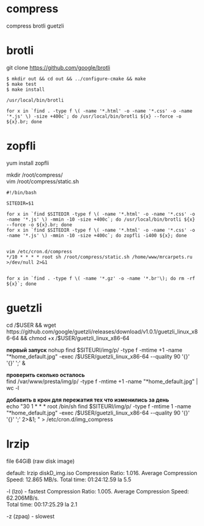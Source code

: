 compress
========

compress brotli guetzli

# brotli

git clone https://github.com/google/brotli         

```
$ mkdir out && cd out && ../configure-cmake && make
$ make test
$ make install

/usr/local/bin/brotli

for x in `find . -type f \( -name '*.html' -o -name '*.css' -o -name '*.js' \) -size +400c`; do /usr/local/bin/brotli ${x} --force -o ${x}.br; done
```



# zopfli

yum install zopfli

mkdir /root/compress/  
vim /root/compress/static.sh

```
#!/bin/bash

SITEDIR=$1

for x in `find $SITEDIR -type f \( -name '*.html' -o -name '*.css' -o -name '*.js' \) -mmin -10 -size +400c`; do /usr/local/bin/brotli ${x} --force -o ${x}.br; done
for x in `find $SITEDIR -type f \( -name '*.html' -o -name '*.css' -o -name '*.js' \) -mmin -10 -size +400c`; do zopfli -i400 ${x}; done


vim /etc/cron.d/compress 
*/10 * * * * root sh /root/compress/static.sh /home/www/mrcarpets.ru >/dev/null 2>&1 


for x in `find . -type f \( -name '*.gz' -o -name '*.br'\); do rm -rf ${x}`; done
```



# guetzli

cd /$USER && wget https://github.com/google/guetzli/releases/download/v1.0.1/guetzli_linux_x86-64 && chmod +x /$USER/guetzli_linux_x86-64

**первый запуск**
nohup find $SITEURI/img/p/ -type f -mtime +1 -name "*home_default.jpg" -exec /$USER/guetzli_linux_x86-64 --quality 90 '{}' '{}' ';' &

**проверить сколько осталось**  
find /var/www/presta/img/p/ -type f -mtime +1 -name "*home_default.jpg" | wc -l

**добавить в крон для пережатия тех что изменились за день**  
echo "30 1 * * * root /bin/sh find $SITEURI/img/p/ -type f -mtime 1 -name "*home_default.jpg" -exec /$USER/guetzli_linux_x86-64 --quality 90 '{}' '{}' ';' 2>&1; " > /etc/cron.d/img_compress


# lrzip

file 64GiB (raw disk image)

default: 
lrzip diskD_img.iso Compression Ratio: 1.016. Average Compression Speed: 12.865 MB/s.
Total time: 01:24:12.59
la 5.5

-l (lzo) - fastest
Compression Ratio: 1.005. Average Compression Speed: 62.206MB/s.                                                                      
Total time: 00:17:25.29
la 2.1

-z (zpaq) - slowest